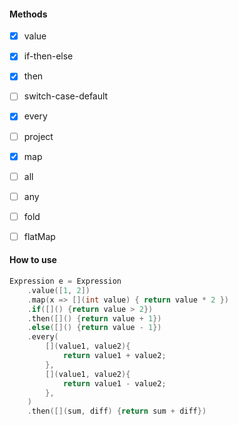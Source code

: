 
#### Methods
- [x] value
- [x] if-then-else
- [x] then
- [ ] switch-case-default
- [x] every
- [ ] project
- [x] map
- [ ] all
- [ ] any
- [ ] fold
- [ ] flatMap


#### How to use
```c++
Expression e = Expression
    .value([1, 2])
    .map(x => [](int value) { return value * 2 })
    .if([]() {return value > 2})
    .then([]() {return value + 1})
    .else([]() {return value - 1})
    .every(
        [](value1, value2){
            return value1 + value2;
        },
        [](value1, value2){
            return value1 - value2;
        },
    )
    .then([](sum, diff) {return sum + diff})
```

